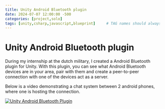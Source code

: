 ```yaml
---
title: Unity Android Bluetooth plugin
date: 2024-07-07 12:00:00 -500
categories: [project,solo]
tags: [unity,csharp,javascript,blueprint]     # TAG names should always be lowercase
---
```


# Unity Android Bluetooth plugin

During my internship at the dutch military, I created a Android Bluetooth plugin for Unity. With this plugin, you can see what Android Bluetooth devices are in your area, pair with them and create a peer-to-peer connection with one of the devices act as a server.

Below is a video demonstrating a chat system between 2 android phones, where one is hosting the connection.

[![Unity Android Bluetooth Plugin](https://img.youtube.com/vi/VWQ-_WkKROQ/0.jpg)](https://www.youtube.com/watch?v=VWQ-_WkKROQ "Unity Android Bluetooth")
